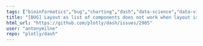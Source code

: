 ```yaml
---
tags: ["bioinformatics","bug","charting","dash","data-science","data-visualization","finance","flask","gui-framework","jupyter","modeling","plotly","plotly-dash","productivity","python","react","rstats","technical-computing","web-app"]
title: "[BUG] Layout as list of components does not work when layout is a function"
html_url: "https://github.com/plotly/dash/issues/2905"
user: "antonymilne"
repo: "plotly/dash"
---
```


